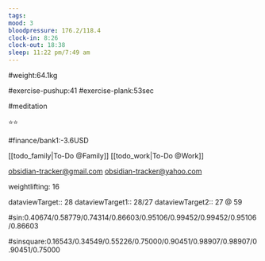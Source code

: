 ```yaml
---
tags: 
mood: 3
bloodpressure: 176.2/118.4
clock-in: 8:26
clock-out: 18:38
sleep: 11:22 pm/7:49 am
---
```


#weight:64.1kg

#exercise-pushup:41
#exercise-plank:53sec

#meditation

⭐⭐

#finance/bank1:-3.6USD

[[todo_family|To-Do @Family]]
[[todo_work|To-Do @Work]]

obsidian-tracker@gmail.com
obsidian-tracker@yahoo.com

weightlifting: 16

dataviewTarget:: 28
dataviewTarget1:: 28/27
dataviewTarget2:: 27 @ 59

#sin:0.40674/0.58779/0.74314/0.86603/0.95106/0.99452/0.99452/0.95106/0.86603

#sinsquare:0.16543/0.34549/0.55226/0.75000/0.90451/0.98907/0.98907/0.90451/0.75000

